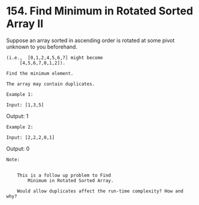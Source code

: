 # 154. Find Minimum in Rotated Sorted Array II

Suppose an array sorted in ascending order is rotated at some pivot unknown to you
        beforehand.

    (i.e.,  [0,1,2,4,5,6,7] might become
         [4,5,6,7,0,1,2]).

    Find the minimum element.

    The array may contain duplicates.

    Example 1:

    Input: [1,3,5]
Output: 1

    Example 2:

    Input: [2,2,2,0,1]
Output: 0

    Note:

    
        This is a follow up problem to Find
            Minimum in Rotated Sorted Array.
        
        Would allow duplicates affect the run-time complexity? How and why?